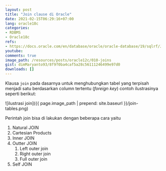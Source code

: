 ```yaml
---
layout: post
title: "Join clause di Oracle"
date: 2021-02-15T06:29:16+07:00
lang: oracle18c
categories:
- RDBMS
- Oracle18c
refs: 
- https://docs.oracle.com/en/database/oracle/oracle-database/19/sqlrf/Joins.html#GUID-39081984-8D38-4D64-A847-AA43F515D460
youtube: 
comments: true
image_path: /resources/posts/oracle12c/010-joins
gist: dimMaryanto93/8f9f0ba4caf5a28c56111246499e97d0
downloads: []
---
```


Klausa `join` pada dasarnya untuk menghubungkan tabel yang terpisah menjadi satu berdasarkan column tertentu (_foreign key_) contoh ilustrasinya seperti berikut:

![ilustrasi join]({{ page.image_path | prepend: site.baseurl }}/join-tables.png)

Perintah join bisa di lakukan dengan beberapa cara yaitu

1. Natural JOIN
2. Cartesian Products
3. Inner JOIN
4. Outter JOIN
    1. Left outer join
    2. Right outer join
    3. Full outer join
5. Self JOIN
